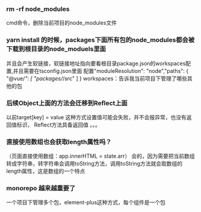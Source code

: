 ### rm -rf node_modules  
cmd命令，删除当前项目的node_modules文件

### yarn install 的时候，packages下面所有包的node_modules都会被下载到根目录的node_moduels里面
并且会产生软链接，软链接地址指向要看根目录package.json的workspaces配置,并且需要在tsconfig.json里面
配置"moduleResolution": "node","paths": {
      "@vue/*": [
        "packages/*/src"
      ]
    }
workspaces：告诉我当前项目下管理了哪些其他的包

### 后续Object上面的方法会迁移到Reflect上面
以前target[key] = value 这种方式设置值可能会失败，并不会报异常，也没有返回值标识，
Reflect方法具备返回值  。。。

### 直接使用数组也会获取length属性吗？
（页面直接使用数组：app.innerHTML = state.arr）
会的，因为需要把当前数组转成字符串，转字符串会调用toString方法，调用toString方法就会取数组的
length属性，这是数组的一个特点


### monorepo 越来越重要了
一个项目下管理多个包，element-plus这种方式，每个组件是一个包